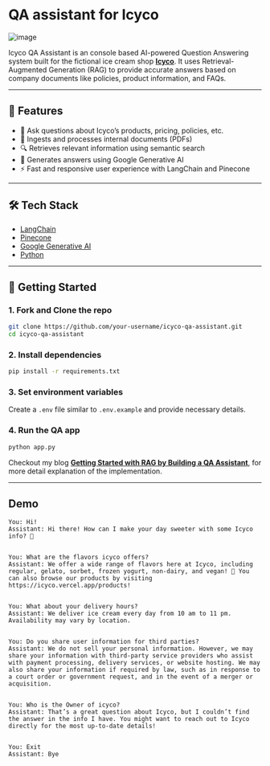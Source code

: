 # QA assistant for Icyco

![image](https://github.com/user-attachments/assets/95088b62-225f-4cde-9876-93f978ce714c)


Icyco QA Assistant is an console based AI-powered Question Answering system built for the fictional ice cream shop [**Icyco**](https://icyco.vercel.app/). It uses Retrieval-Augmented Generation (RAG) to provide accurate answers based on company documents like policies, product information, and FAQs.

---

## 🧠 Features

- 💬 Ask questions about Icyco’s products, pricing, policies, etc.
- 📄 Ingests and processes internal documents (PDFs)
- 🔍 Retrieves relevant information using semantic search
- 🤖 Generates answers using Google Generative AI
- ⚡ Fast and responsive user experience with LangChain and Pinecone

---

## 🛠️ Tech Stack

- [LangChain](https://www.langchain.com/)
- [Pinecone](https://www.pinecone.io/)
- [Google Generative AI](https://ai.google.dev/)
- [Python](https://www.python.org/)

---

## 🚀 Getting Started

### 1. Fork and Clone the repo

```bash
git clone https://github.com/your-username/icyco-qa-assistant.git
cd icyco-qa-assistant
```

### 2. Install dependencies

```bash
pip install -r requirements.txt
```

### 3. Set environment variables

Create a `.env` file similar to `.env.example` and provide necessary details.

### 4. Run the QA app

````bash
python app.py
````

Checkout my blog **[Getting Started with RAG by Building a QA Assistant](https://medium.com/@dharshib.8/getting-started-with-rag-by-building-a-qa-assistant-a72b9140b554)**, for more detail explanation of the implementation.

---

## Demo

```
You: Hi!
Assistant: Hi there! How can I make your day sweeter with some Icyco info? 🍦


You: What are the flavors icyco offers?
Assistant: We offer a wide range of flavors here at Icyco, including regular, gelato, sorbet, frozen yogurt, non-dairy, and vegan! 🍦 You can also browse our products by visiting https://icyco.vercel.app/products!


You: What about your delivery hours?
Assistant: We deliver ice cream every day from 10 am to 11 pm. Availability may vary by location.


You: Do you share user information for third parties?
Assistant: We do not sell your personal information. However, we may share your information with third-party service providers who assist with payment processing, delivery services, or website hosting. We may also share your information if required by law, such as in response to a court order or government request, and in the event of a merger or acquisition.


You: Who is the Owner of icyco?
Assistant: That’s a great question about Icyco, but I couldn’t find the answer in the info I have. You might want to reach out to Icyco directly for the most up-to-date details!


You: Exit
Assistant: Bye
```
